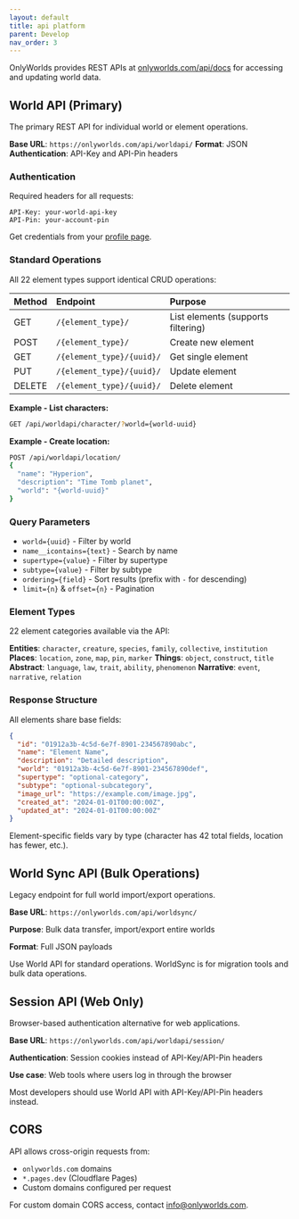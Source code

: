 ```yaml
---
layout: default
title: api platform
parent: Develop
nav_order: 3
---
```



OnlyWorlds provides REST APIs at [onlyworlds.com/api/docs](https://onlyworlds.com/api/docs) for accessing and updating world data.

## World API (Primary)

The primary REST API for individual world or element operations.

**Base URL**: `https://onlyworlds.com/api/worldapi/`
**Format**: JSON
**Authentication**: API-Key and API-Pin headers

### Authentication

Required headers for all requests:
```http
API-Key: your-world-api-key
API-Pin: your-account-pin
```

Get credentials from your [profile page](https://onlyworlds.com/profile).

### Standard Operations

All 22 element types support identical CRUD operations:

| Method | Endpoint | Purpose |
|:-------|:---------|:--------|
| GET | `/{element_type}/` | List elements (supports filtering) |
| POST | `/{element_type}/` | Create new element |
| GET | `/{element_type}/{uuid}/` | Get single element |
| PUT | `/{element_type}/{uuid}/` | Update element |
| DELETE | `/{element_type}/{uuid}/` | Delete element |

**Example - List characters:**
```bash
GET /api/worldapi/character/?world={world-uuid}
```

**Example - Create location:**
```bash
POST /api/worldapi/location/
{
  "name": "Hyperion",
  "description": "Time Tomb planet",
  "world": "{world-uuid}"
}
```

### Query Parameters

- `world={uuid}` - Filter by world
- `name__icontains={text}` - Search by name
- `supertype={value}` - Filter by supertype
- `subtype={value}` - Filter by subtype
- `ordering={field}` - Sort results (prefix with `-` for descending)
- `limit={n}` & `offset={n}` - Pagination

### Element Types

22 element categories available via the API:

**Entities**: `character`, `creature`, `species`, `family`, `collective`, `institution`
**Places**: `location`, `zone`, `map`, `pin`, `marker`
**Things**: `object`, `construct`, `title`
**Abstract**: `language`, `law`, `trait`, `ability`, `phenomenon`
**Narrative**: `event`, `narrative`, `relation`

### Response Structure

All elements share base fields:

```json
{
  "id": "01912a3b-4c5d-6e7f-8901-234567890abc",
  "name": "Element Name",
  "description": "Detailed description",
  "world": "01912a3b-4c5d-6e7f-8901-234567890def",
  "supertype": "optional-category",
  "subtype": "optional-subcategory",
  "image_url": "https://example.com/image.jpg",
  "created_at": "2024-01-01T00:00:00Z",
  "updated_at": "2024-01-01T00:00:00Z"
}
```

Element-specific fields vary by type (character has 42 total fields, location has fewer, etc.).

## World Sync API (Bulk Operations)

Legacy endpoint for full world import/export operations.

**Base URL**: `https://onlyworlds.com/api/worldsync/`

**Purpose**: Bulk data transfer, import/export entire worlds

**Format**: Full JSON payloads

Use World API for standard operations. WorldSync is for migration tools and bulk data operations.

## Session API (Web Only)

Browser-based authentication alternative for web applications.

**Base URL**: `https://onlyworlds.com/api/worldapi/session/`

**Authentication**: Session cookies instead of API-Key/API-Pin headers

**Use case**: Web tools where users log in through the browser

Most developers should use World API with API-Key/API-Pin headers instead.

   

## CORS

API allows cross-origin requests from:
- `onlyworlds.com` domains
- `*.pages.dev` (Cloudflare Pages)
- Custom domains configured per request

For custom domain CORS access, contact [info@onlyworlds.com](mailto:info@onlyworlds.com).
